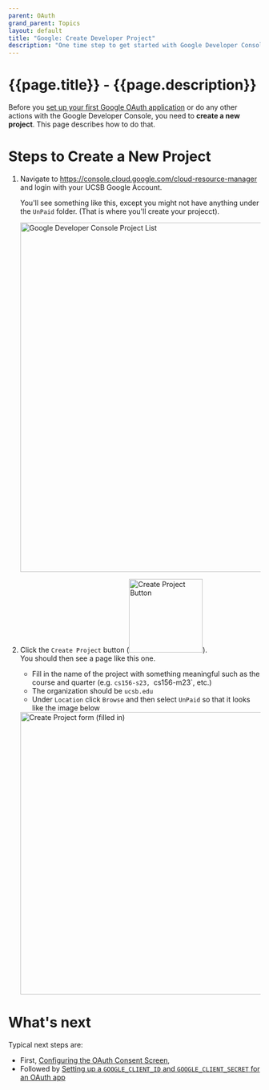 ```yaml
---
parent: OAuth
grand_parent: Topics
layout: default
title: "Google: Create Developer Project"
description: "One time step to get started with Google Developer Console"
---
```


# {{page.title}} - {{page.description}}

Before you [set up your first Google OAuth application](/topics/oauth/oauth_google_setup.html) or do any other actions with the Google Developer
Console, you need to **create a new project**.  This page describes how to do that.

# Steps to Create a New Project

1. Navigate to <https://console.cloud.google.com/cloud-resource-manager> and login with your UCSB Google Account.
      
   You'll see something like this, except you might not have anything under the `UnPaid` folder.  (That is where you'll create your projecct).
   
   <img width="698" alt="Google Developer Console Project List" src="https://user-images.githubusercontent.com/1119017/235321567-ada58904-ce9e-41eb-b7f7-6d4ceff71cb8.png">

2. Click the `Create Project` button (<img width="147" alt="Create Project Button" src="https://user-images.githubusercontent.com/1119017/235321614-e4e663dc-34c7-494f-8e97-ba2b3caaa6be.png">).  
   You should then see a page like this one.  
   * Fill in the name of the project with something meaningful such as the course and quarter (e.g. `cs156-s23, `cs156-m23`, etc.)  
   * The organization should be `ucsb.edu`
   * Under `Location` click `Browse` and then select `UnPaid` so that it looks like the image below

   <img width="564" alt="Create Project form (filled in)" src="https://user-images.githubusercontent.com/1119017/235321749-ed77039d-101e-418e-a9a8-2bd267f130b2.png">

# What's next

Typical next steps are: 

* First, [Configuring the OAuth Consent Screen](/topics/oauth/google_oauth_consent_screen.html),
* Followed by [Setting up a `GOOGLE_CLIENT_ID` and `GOOGLE_CLIENT_SECRET` for an OAuth app](/topics/oauth/oauth_google_setup.html)
  

